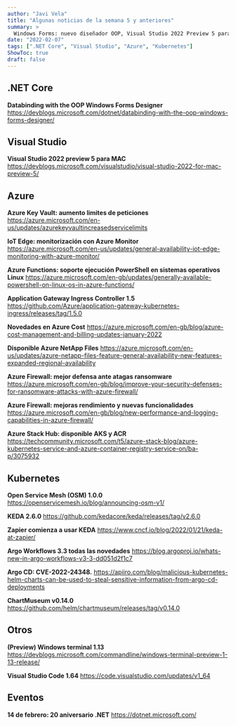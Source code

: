 ```yaml
---
author: "Javi Vela"
title: "Algunas noticias de la semana 5 y anteriores"
summary: >
  Windows Forms: nuevo diseñador OOP, Visual Studio 2022 Preview 5 para MAC, Azure Key Vault, monitorización IoT Edge, Azzure Functions, Azzure Firewall, Aplication Gateway Ingress Controller, KEDA 2.6 Argo CD CVE-2022-24348,....
date: "2022-02-07"
tags: [".NET Core", "Visual Studio", "Azure", "Kubernetes"]
ShowToc: true
draft: false
---
```

## .NET Core
**Databinding with the OOP Windows Forms Designer**
https://devblogs.microsoft.com/dotnet/databinding-with-the-oop-windows-forms-designer/
<br/>
<!-- #dotnet #windowsforms #designer #oop -->

## Visual Studio
**Visual Studio 2022 preview 5 para MAC**
https://devblogs.microsoft.com/visualstudio/visual-studio-2022-for-mac-preview-5/
<br/>
<!-- #visualstudio #vs #preview #mac -->

## Azure
**Azure Key Vault: aumento limites de peticiones**
https://azure.microsoft.com/en-us/updates/azurekeyvaultincreasedservicelimits
<br/>
<!-- #azure #keyvault -->

**IoT Edge: monitorización con Azure Monitor**
https://azure.microsoft.com/en-us/updates/general-availability-iot-edge-monitoring-with-azure-monitor/
<br/>
<!-- #azure #iot #edge #monitor -->

**Azure Functions: soporte ejecución PowerShell en sistemas operativos Linux**
https://azure.microsoft.com/en-gb/updates/generally-available-powershell-on-linux-os-in-azure-functions/
<br/>
<!-- #azure #functions #linux #powershell -->

**Application Gateway Ingress Controller 1.5**
https://github.com/Azure/application-gateway-kubernetes-ingress/releases/tag/1.5.0
<br/>
<!-- #azure #applicationgateway #kubernetes #ingress #aks -->

**Novedades en Azure Cost**
https://azure.microsoft.com/en-gb/blog/azure-cost-management-and-billing-updates-january-2022
<br/>
<!-- #azure #cost #billing -->

**Disponible Azure NetApp Files**
https://azure.microsoft.com/en-us/updates/azure-netapp-files-feature-general-availability-new-features-expanded-regional-availability
<br/>
<!-- #azure #netapp #files -->

**Azure Firewall: mejor defensa ante atagas ransomware**
https://azure.microsoft.com/en-gb/blog/improve-your-security-defenses-for-ransomware-attacks-with-azure-firewall/
<br/>
<!-- #azure #firewall #ransomware -->

**Azure Firewall: mejoras rendimiento y nuevas funcionalidades**
https://azure.microsoft.com/en-gb/blog/new-performance-and-logging-capabilities-in-azure-firewall/
<br/>
<!-- #azure #firewall #performance -->

**Azure Stack Hub: disponible AKS y ACR**
https://techcommunity.microsoft.com/t5/azure-stack-blog/azure-kubernetes-service-and-azure-container-registry-service-on/ba-p/3075932
<br/>
<!-- #azure #stackhub #aks #acr -->

## Kubernetes
**Open Service Mesh (OSM) 1.0.0**
https://openservicemesh.io/blog/announcing-osm-v1/
<br/>
<!-- #kubernetes #openservicemesh -->

**KEDA 2.6.0**
https://github.com/kedacore/keda/releases/tag/v2.6.0
<br/>
<!-- #kubernetes #keda #autoscaling -->

**Zapier comienza a usar KEDA**
https://www.cncf.io/blog/2022/01/21/keda-at-zapier/
<br/>
<!-- #kubernetes #keda #zapier -->

**Argo Workflows 3.3 todas las novedades**
https://blog.argoproj.io/whats-new-in-argo-workflows-v3-3-dd051d2f1c7
<br/>
<!-- #kubernetes #argo #workflows -->

**Argo CD: CVE-2022-24348.**
https://apiiro.com/blog/malicious-kubernetes-helm-charts-can-be-used-to-steal-sensitive-information-from-argo-cd-deployments
<br/>
<!-- #kubernetes #cve #argocd #security -->

**ChartMuseum v0.14.0**
https://github.com/helm/chartmuseum/releases/tag/v0.14.0
<br/>
<!-- #kubernetes #helm #chartmuseum -->

## Otros
**(Preview) Windows terminal 1.13**
https://devblogs.microsoft.com/commandline/windows-terminal-preview-1-13-release/
<br/>
<!-- #windows #terminal -->

**Visual Studio Code 1.64**
https://code.visualstudio.com/updates/v1_64
<br/>
<!-- #visualcode -->

## Eventos
**14 de febrero: 20 aniversario .NET**
https://dotnet.microsoft.com/
<br/>
<!-- #dotnet #dotnetlovesme -->